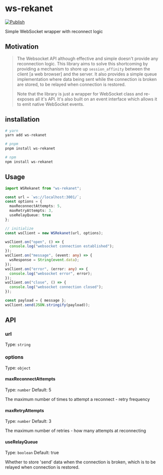 # ws-rekanet

[![Publish](https://github.com/nwaughachukwuma/ws-rekanet/actions/workflows/publish.yml/badge.svg)](https://github.com/nwaughachukwuma/ws-rekanet/actions/workflows/publish.yml)

Simple WebSocket wrapper with reconnect logic

## Motivation

> The Websocket API although effective and simple doesn't provide any reconnection logic. This library aims to solve this shortcoming by providing a mechanism to shore up `session_affinity` between the client [a web browser] and the server. It also provides a simple queue implementation where data being sent while the connection is broken are stored, to be relayed when connection is restored. 
> 
> Note that the library is just a wrapper for WebSocket class and re-exposes all it's API. It's also built on an event interface which allows it to emit native WebSocket events.

## installation

```bash
# yarn
yarn add ws-rekanet

# pnpm
pnpm install ws-rekanet

# npm
npm install ws-rekanet
```

## Usage

```ts
import WSRekanet from "ws-rekanet";

const url = `ws://localhost:3001/`;
const options = {
  maxReconnectAttempts: 5,
  maxRetryAttempts: 3,
  useRelayQueue: true
};

// initialize
const wsClient = new WSRekanet(url, options);

wsClient.on("open", () => {
  console.log("websocket connection established");
});
wsClient.on("message", (event: any) => {
  wsResponse = String(event.data);
});
wsClient.on("error", (error: any) => {
  console.log("websocket error", error);
});
wsClient.on("close", () => {
  console.log("websocket connection closed");
});

const payload = { message };
wsClient.send(JSON.stringify(payload));
```

## API

### url

Type: `string`

### options

Type: `object`

#### maxReconnectAttempts

Type: `number`
Default: 5

The maximum number of times to attempt a reconnect - retry frequency
  
#### maxRetryAttempts

Type: `number`
Default: 3

The maximum number of retries - how many attempts at reconnecting

#### useRelayQueue

Type: `boolean`
Default: true

Whether to store 'send' data when the connection is broken, which is to be relayed when connection is restored.
